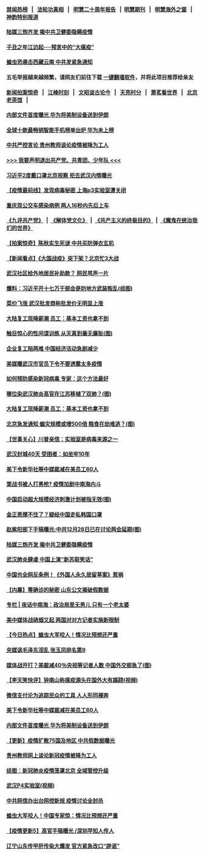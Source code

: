 #### [禁闻热榜](热点新闻.md?=0)  &nbsp;&nbsp;|&nbsp;&nbsp; [法轮功真相](https://github.com/gfw-breaker/truth/blob/master/README.md?=0) &nbsp;&nbsp;|&nbsp;&nbsp; [明慧二十周年报告](https://github.com/gfw-breaker/mh-reports/blob/master/README.md?=0) &nbsp;&nbsp;|&nbsp;&nbsp;[明慧期刊](https://github.com/gfw-breaker/mh-qikan) &nbsp;&nbsp;|&nbsp;&nbsp; [明慧海外之窗](https://github.com/gfw-breaker/mh-news/blob/master/README.md?=0) &nbsp;&nbsp;|&nbsp;&nbsp; [神韵特别报道](https://github.com/gfw-breaker/mh-news/blob/master/shenyun.md?=0)
#### [ 陆媒三炮齐发 揭中共卫健委隐瞒疫情](https://github.com/gfw-breaker/banned-news/blob/master/pages/nf4514/n11909414.md)
#### [ 子丑之年江边起──预言中的“大瘟疫”](https://github.com/gfw-breaker/banned-news/blob/master/pages/nf4514/n11908043.md)
#### [ 蝗虫恐袭击西藏云南 中共发紧急通知](https://github.com/gfw-breaker/banned-news/blob/master/pages/nsc413/n11910313.md)
#### 五毛举报越来越频繁，请网友们前往下载 [一键翻墙软件](https://github.com/gfw-breaker/ssr-accounts)，并将此项目推荐给亲友
#### [新闻拍案惊奇](https://github.com/gfw-breaker/banned-news/blob/master/pages/link4.md) &nbsp;&nbsp;|&nbsp;&nbsp; [江峰时刻](https://github.com/gfw-breaker/banned-news/blob/master/pages/link4.md) &nbsp;&nbsp;|&nbsp;&nbsp; [文昭谈古论今](https://github.com/gfw-breaker/banned-news/blob/master/pages/link4.md) &nbsp;&nbsp;|&nbsp;&nbsp; [天亮时分](https://github.com/gfw-breaker/banned-news/blob/master/pages/link4.md) &nbsp;&nbsp;|&nbsp;&nbsp; [萧茗看世界](https://github.com/gfw-breaker/banned-news/blob/master/pages/link4.md) &nbsp;&nbsp;|&nbsp;&nbsp; [北京老茶馆](https://github.com/gfw-breaker/banned-news/blob/master/pages/link4.md) &nbsp;&nbsp;|&nbsp;&nbsp; 
#### [ 内部文件首度曝光 华为将美制设备送到伊朗](https://github.com/gfw-breaker/banned-news/blob/master/pages/nf4514/n11910211.md)
#### [ 全球十款最畅销智能手机榜单出炉 华为未上榜](https://github.com/gfw-breaker/banned-news/blob/master/pages/nsc413/n11910587.md)
#### [ 中共严控言论 贵州教师谈论疫情被降为工人](https://github.com/gfw-breaker/banned-news/blob/master/pages/nf4514/n11911428.md)
#### [>>> 我要声明退出共产党、共青团、少年队 <<<](https://github.com/begood0513/goodnews/blob/master/quit/letter.md) 
#### [ 习近平2度戴口罩北京视察 拒去武汉内情曝光](https://github.com/gfw-breaker/banned-news/blob/master/pages/prog1138/a102790328.md)
#### [ 【疫情最前线】发现病毒秘密 上海p3实验室遭关闭](https://github.com/gfw-breaker/banned-news/blob/master/pages/nsc413/n11910640.md)
#### [ 重庆现公交车感染病例 两人16秒内先后上车](https://github.com/gfw-breaker/banned-news/blob/master/pages/nsc413/n11910260.md)
#### [《九评共产党》](https://github.com/begood0513/9ping.md/blob/master/README.md) &nbsp;|&nbsp; [《解体党文化》](../../../../jtdwh.md/blob/master/README.md)  &nbsp;|&nbsp; [《共产主义的终极目的》](../../../../gczydzjmd.md/blob/master/README.md) &nbsp;|&nbsp; [《魔鬼在统治我们的世界》](../../../../mgztzwmdsj.md/blob/master/README.md) 
#### [ 【拍案惊奇】陈秋实生死谜 中共买防弹衣玄机](https://github.com/gfw-breaker/banned-news/blob/master/pages/nsc413/n11910939.md)
#### [ 【新闻看点】《大国战疫》突下架？北京忙3大战](https://github.com/gfw-breaker/banned-news/blob/master/pages/nsc413/n11910118.md)
#### [ 武汉社区给外地居民补助款？ 网民骂声一片](https://github.com/gfw-breaker/banned-news/blob/master/pages/nsc413/n11910963.md)
#### [ 爆料：习近平开十七万干部会是防地方武装叛乱(组图)](https://github.com/gfw-breaker/banned-news/blob/master/pages/p2/924956.md)
#### [ 菜价飞涨 武汉批发商称批发价无明显上涨](https://github.com/gfw-breaker/banned-news/blob/master/pages/nsc413/n11910304.md)
#### [ 大陆复工现降薪潮 员工：基本工资也拿不到](https://github.com/gfw-breaker/banned-news/blob/master/pages/nf4514/n11910316.md)
#### [ 触目惊心的性间谍训练 从天真到毫无廉耻(图)](https://github.com/gfw-breaker/banned-news/blob/master/pages/p6/924541.md)
#### [ 企业复工陷两难 中国经济活动急剧减少](https://github.com/gfw-breaker/banned-news/blob/master/pages/nsc413/n11910412.md)
#### [ 美媒曝武汉市官员下令不要透露太多疫情](https://github.com/gfw-breaker/banned-news/blob/master/pages/nsc413/n11910086.md)
#### [ 如何预防感染新冠病毒 专家：这个方法最好](https://github.com/gfw-breaker/banned-news/blob/master/pages/nsc413/n11909928.md)
#### [ 哪位染武汉肺炎高官在江苏移植了双肺？(图)](https://github.com/gfw-breaker/banned-news/blob/master/pages/p2/924897.md)
#### [ 大陆复工现降薪潮 员工：基本工资也拿不到](https://github.com/gfw-breaker/banned-news/blob/master/pages/nsc413/n11910316.md)
#### [ 北京急发通知 蝗灾规模或增500倍 粮食在劫难逃？(图)](https://github.com/gfw-breaker/banned-news/blob/master/pages/p5/924926.md)
#### [ 【世事关心】川普亲信：实验室是病毒来源之一](https://github.com/gfw-breaker/banned-news/blob/master/pages/nsc413/n11910876.md)
#### [ 武汉封城40天 受困者：如坐牢10年](https://github.com/gfw-breaker/banned-news/blob/master/pages/nf4514/n11911305.md)
#### [ 美下令新华社等中媒裁减在美员工60人](https://github.com/gfw-breaker/banned-news/blob/master/pages/nf4514/n11910256.md)
#### [ 栗战书被人打黑枪? 疫情加剧中南海内斗](https://github.com/gfw-breaker/banned-news/blob/master/pages/prog1138/a102789484.md)
#### [ 中国启动超大规模经济刺激计划被指无效(图)](https://github.com/gfw-breaker/banned-news/blob/master/pages/p5/924924.md)
#### [ 金正恩撑不住了？疑经中国走私韩国口罩](https://github.com/gfw-breaker/banned-news/blob/master/pages/prog204/a102790707.md)
#### [ 赵紫阳部下手稿曝光:中共12月28日已在讨论两会延期(图)](https://github.com/gfw-breaker/banned-news/blob/master/pages/p2/924959.md)
#### [ 陆媒三炮齐发 揭中共卫健委隐瞒疫情](https://github.com/gfw-breaker/banned-news/blob/master/pages/nsc413/n11909414.md)
#### [ 武汉肺炎肆虐 中国上演“新苏联笑话”](https://github.com/gfw-breaker/banned-news/blob/master/pages/prog204/a102790553.md)
#### [ 中国也全网反条例！《外国人永久居留草案》惹祸](https://github.com/gfw-breaker/banned-news/blob/master/pages/prog1138/a102789969.md)
#### [ 【内幕】零确诊的秘密 山东公文揭破假数据](https://github.com/gfw-breaker/banned-news/blob/master/pages/nf4514/n11903914.md)
#### [ 专栏 | 夜话中南海：政治局里无男儿 只有一个老太婆](https://github.com/gfw-breaker/banned-news/blob/master/pages/yehuazhongnanhai/gx-03022020143231.md)
#### [ 美中媒体战硝烟又起 两国对对方记者实施新限制](https://github.com/gfw-breaker/banned-news/blob/master/pages/yataibaodao/rc-03022020144117.md)
#### [ 【今日热点】蝗虫大军咬人！情况比预想还严重](https://github.com/gfw-breaker/banned-news/blob/master/pages/prog204/a102790672.md)
#### [ 央媒讽毛泽东淫乱 张玉凤排名第9](https://github.com/gfw-breaker/banned-news/blob/master/pages/prog1699/a102625862.md)
#### [ 媒体战开打？美裁减40％央视等记者人数 中国外交部急了(图)](https://github.com/gfw-breaker/banned-news/blob/master/pages/p1/925019.md)
#### [ 【李天笑快评】钟南山称瘟疫源头在国外大有蹊跷(视频)](https://github.com/gfw-breaker/banned-news/blob/master/pages/p1/924976.md)
#### [ 微信支付沦为追踪民众的工具 人人形同裸奔](https://github.com/gfw-breaker/banned-news/blob/master/pages/nsc413/n11912341.md)
#### [ 美下令新华社等中媒裁减在美员工60人](https://github.com/gfw-breaker/banned-news/blob/master/pages/nsc413/n11910256.md)
#### [ 内部文件首度曝光 华为将美制设备送到伊朗](https://github.com/gfw-breaker/banned-news/blob/master/pages/nsc413/n11910211.md)
#### [ 【更新】疫情扩散75国及地区 中共假数据曝光](https://github.com/gfw-breaker/banned-news/blob/master/pages/nsc413/n11890652.md)
#### [ 贵州教师网上谈论新冠疫情被降为工人](https://github.com/gfw-breaker/banned-news/blob/master/pages/nsc413/n11911428.md)
#### [ 组图：新冠肺炎疫情笼罩北京 全城管控升级](https://github.com/gfw-breaker/banned-news/blob/master/pages/nsc413/n11911141.md)
#### [ 武汉P4实验室(视频)](https://github.com/gfw-breaker/banned-news/blob/master/pages/p1/925012.md)
#### [ 中共网信办出台网控新规 疫情讨论全封杀](https://github.com/gfw-breaker/banned-news/blob/master/pages/nf4514/n11908545.md)
#### [ 蝗虫大军咬人！中国专家惊：情况比预想还严重](https://github.com/gfw-breaker/banned-news/blob/master/pages/prog204/a102790691.md)
#### [ 【疫情更新5】高官手稿曝光 /深圳早知人传人](https://github.com/gfw-breaker/banned-news/blob/master/pages/prog204/a102790269.md)
#### [ 辽宁山东传甲肝传染大爆发 官方紧急改口“辟谣”](https://github.com/gfw-breaker/banned-news/blob/master/pages/prog204/a102789949.md)
